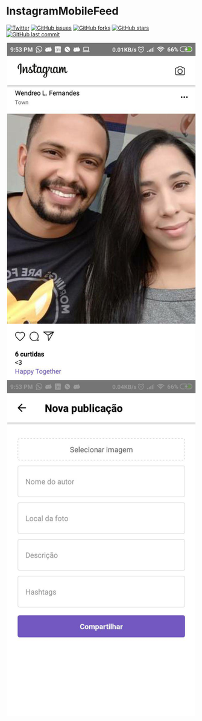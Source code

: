 # InstagramMobileFeed

[![Twitter](https://img.shields.io/twitter/url?style=social&url=https%3A%2F%2Ftwitter.com%2Fwendreolf)](https://twitter.com/intent/tweet?text=Wow:&url=https%3A%2F%2Fgithub.com%2Fwendreof%2FInstagramMobileFeed%2F)
[![GitHub issues](https://img.shields.io/github/issues/wendreof/InstagramMobileFeed)](https://github.com/wendreof/InstagramMobileFeed/issues)
[![GitHub forks](https://img.shields.io/github/forks/wendreof/InstagramMobileFeed)](https://github.com/wendreof/InstagramMobileFeed/network)
[![GitHub stars](https://img.shields.io/github/stars/wendreof/InstagramMobileFeed)](https://github.com/wendreof/InstagramMobileFeed/stargazers)
[![GitHub last commit](https://img.shields.io/github/last-commit/wendreof/InstagramMobileFeed)](https://github.com/wendreof/InstagramMobileFeed/commits/master)


<p align="center">
 <img src="screenshot1.jpg" width="500"/>
  <img src="screenshot2.jpg" width="500"/>
</p>
